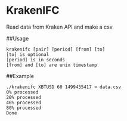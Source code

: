 # KrakenIFC
Read data from Kraken API and make a csv

##Usage
```
krakenifc [pair] [period] [from] [to]
[to] is optional
[period] is in seconds
[from] and [to] are unix timestamp
```

##Example
```
./krakenifc XBTUSD 60 1499435417 > data.csv 
0% processed
20% processed
46% processed
80% processed
Done
```
